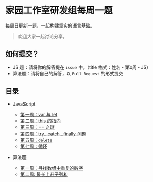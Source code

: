 # 家园工作室研发组每周一题

每周日更新一题，一起构建坚实的语言基础。

> 欢迎大家一起讨论分享。

## 如何提交？

+ JS 题：请将你的解答提在 `issue` 中。（title 格式：姓名 - 第x周 - JS）
+ 算法题：请将自己的解答，以 `Pull Request` 的形式提交

## 目录

+ JavaScript
  + [第一周：var 与 let](docs/js/w1.md)
  + [第二周：this 的指向](docs/js/w2.md)
  + [第三周：== 之谜](docs/js/w3.md)
  + [第四周：try...catch...finally 问题](docs/js/w4.md)
  + [第五周：`delete`](docs/js/w5.md)
  + [第七周：循环](docs/js/w7.md)

+ 算法题
  + [第一周：寻找数组中重复的数字](docs/algorithm/算法题_w1_寻找数组中重复的数字.md)
  + [第二周: 最长上升子列和](docs/algorithm/第二次算法题.md)

